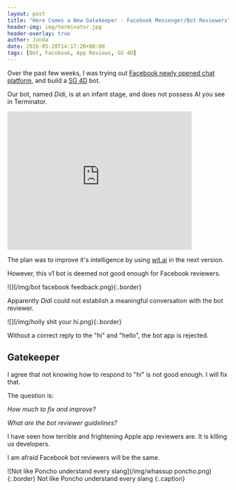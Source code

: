```yaml
---
layout: post
title: "Here Comes a New Gatekeeper - Facebook Messenger/Bot Reviewers"
header-img: img/terminator.jpg
header-overlay: true
author: Junda
date: 2016-05-28T14:17:20+08:00
tags: [Bot, Facebook, App Reviews, SG 4D]
---
```


Over the past few weeks, I was trying out [Facebook newly opened chat platform](http://techcrunch.com/2016/04/12/agents-on-messenger/), and build a [SG 4D](/stories/#SG%204D) bot.

Our bot, named _Didi_, is at an infant stage, and does not possess AI you see in Terminator.

<iframe width="420" height="315" src="https://www.youtube.com/embed/c4T1qM_D3nY" frameborder="0" allowfullscreen></iframe>

The plan was to improve it's intelligence by using [wit.ai](http://wit.ai/) in the next version.

However, this v1 bot is deemed not good enough for Facebook reviewers.

![](/img/bot facebook feedback.png){:.border}

Apparently _Didi_ could not establish a meaningful conversation with the bot reviewer.

![](/img/holly shit your hi.png){:.border}

Without a correct reply to the "hi" and "hello", the bot app is rejected.


## Gatekeeper

I agree that not knowing how to respond to "hi" is not good enough. I will fix that.

The question is:

_How much to fix and improve?_

_What are the bot reviewer guidelines?_

I have seen how terrible and frightening Apple app reviewers are. It is killing us developers.

I am afraid Facebook bot reviewers will be the same.

![Not like Poncho understand every slang](/img/whassup poncho.png){:.border} Not like Poncho understand every slang
{:.caption}
